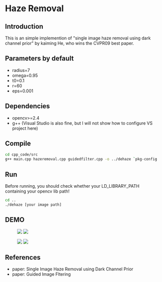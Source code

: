 # Haze Removal

## Introduction

This is an simple implemention of "single image haze removal using dark channel prior" by kaiming He, who wins the CVPR09 best paper.

## Parameters by default
- radius=7
- omega=0.95
- t0=0.1
- r=60
- eps=0.001

## Dependencies

- opencv>=2.4
- g++ (Visual Studio is also fine, but I will not show how to configure VS project here)

## Compile

```bash
cd cpp_code/src
g++ main.cpp hazeremoval.cpp guidedfilter.cpp -o ../dehaze `pkg-config --libs --cflags opencv`
```

## Run

Before running, you should check whether your LD_LIBRARY_PATH containing your opencv lib path!

```bash
cd ..
./dehaze [your image path]
```


## DEMO

<figure class="half">
    <img src="demo/canon3.bmp">
    <img src="demo/canon3_rev.jpg">
</figure>

<figure class="half">
    <img src="demo/22.jpg">
    <img src="demo/22_rev.jpg">
</figure>


## References

- paper: Single Image Haze Removal using Dark Channel Prior
- paper: Guided Image Fltering
